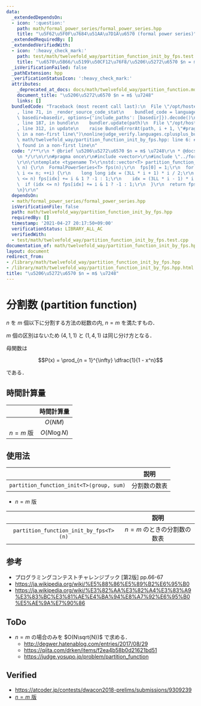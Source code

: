 ```yaml
---
data:
  _extendedDependsOn:
  - icon: ':question:'
    path: math/formal_power_series/formal_power_series.hpp
    title: "\u5F62\u5F0F\u7684\u51AA\u7D1A\u6570 (formal power series)"
  _extendedRequiredBy: []
  _extendedVerifiedWith:
  - icon: ':heavy_check_mark:'
    path: test/math/twelvefold_way/partition_function_init_by_fps.test.cpp
    title: "\u6570\u5B66/\u5199\u50CF12\u76F8/\u5206\u5272\u6570 $n = m$ \u7248"
  _isVerificationFailed: false
  _pathExtension: hpp
  _verificationStatusIcon: ':heavy_check_mark:'
  attributes:
    _deprecated_at_docs: docs/math/twelvefold_way/partition_function.md
    document_title: "\u5206\u5272\u6570 $n = m$ \u7248"
    links: []
  bundledCode: "Traceback (most recent call last):\n  File \"/opt/hostedtoolcache/Python/3.9.4/x64/lib/python3.9/site-packages/onlinejudge_verify/documentation/build.py\"\
    , line 71, in _render_source_code_stat\n    bundled_code = language.bundle(stat.path,\
    \ basedir=basedir, options={'include_paths': [basedir]}).decode()\n  File \"/opt/hostedtoolcache/Python/3.9.4/x64/lib/python3.9/site-packages/onlinejudge_verify/languages/cplusplus.py\"\
    , line 187, in bundle\n    bundler.update(path)\n  File \"/opt/hostedtoolcache/Python/3.9.4/x64/lib/python3.9/site-packages/onlinejudge_verify/languages/cplusplus_bundle.py\"\
    , line 312, in update\n    raise BundleErrorAt(path, i + 1, \"#pragma once found\
    \ in a non-first line\")\nonlinejudge_verify.languages.cplusplus_bundle.BundleErrorAt:\
    \ math/twelvefold_way/partition_function_init_by_fps.hpp: line 6: #pragma once\
    \ found in a non-first line\n"
  code: "/**\r\n * @brief \u5206\u5272\u6570 $n = m$ \u7248\r\n * @docs docs/math/twelvefold_way/partition_function.md\r\
    \n */\r\n\r\n#pragma once\r\n#include <vector>\r\n#include \"../formal_power_series/formal_power_series.hpp\"\
    \r\n\r\ntemplate <typename T>\r\nstd::vector<T> partition_function_init_by_fps(int\
    \ n) {\r\n  FormalPowerSeries<T> fps(n);\r\n  fps[0] = 1;\r\n  for (int i = 1;\
    \ i <= n; ++i) {\r\n    long long idx = (3LL * i + 1) * i / 2;\r\n    if (idx\
    \ <= n) fps[idx] += i & 1 ? -1 : 1;\r\n    idx = (3LL * i - 1) * i / 2;\r\n  \
    \  if (idx <= n) fps[idx] += i & 1 ? -1 : 1;\r\n  }\r\n  return fps.inv(n).co;\r\
    \n}\r\n"
  dependsOn:
  - math/formal_power_series/formal_power_series.hpp
  isVerificationFile: false
  path: math/twelvefold_way/partition_function_init_by_fps.hpp
  requiredBy: []
  timestamp: '2021-04-27 20:17:50+09:00'
  verificationStatus: LIBRARY_ALL_AC
  verifiedWith:
  - test/math/twelvefold_way/partition_function_init_by_fps.test.cpp
documentation_of: math/twelvefold_way/partition_function_init_by_fps.hpp
layout: document
redirect_from:
- /library/math/twelvefold_way/partition_function_init_by_fps.hpp
- /library/math/twelvefold_way/partition_function_init_by_fps.hpp.html
title: "\u5206\u5272\u6570 $n = m$ \u7248"
---
```

# 分割数 (partition function)

$n$ を $m$ 個以下に分割する方法の総数の内, $n = m$ を満たすもの．

$m$ 個の区別はないため $(4, 1, 1)$ と $(1, 4, 1)$ は同じ分け方となる．

母関数は

$$P(x) = \prod_{n = 1}^{\infty} \dfrac{1}{1 - x^n}$$

である．


## 時間計算量

||時間計算量|
|:--:|:--:|
||$O(NM)$|
|$n = m$ 版|$O(N\log{N})$|


## 使用法

||説明|
|:--:|:--:|
|`partition_function_init<T>(group, sum)`|分割数の数表|

- $n = m$ 版

||説明|
|:--:|:--:|
|`partition_function_init_by_fps<T>(n)`|$n = m$ のときの分割数の数表|


## 参考

- プログラミングコンテストチャレンジブック \[第2版\] pp.66-67
- https://ja.wikipedia.org/wiki/%E5%88%86%E5%89%B2%E6%95%B0
- https://ja.wikipedia.org/wiki/%E3%82%AA%E3%82%A4%E3%83%A9%E3%83%BC%E3%81%AE%E4%BA%94%E8%A7%92%E6%95%B0%E5%AE%9A%E7%90%86


## ToDo

- $n = m$ の場合のみを $O(N\sqrt{N})$ で求める．
  - http://degwer.hatenablog.com/entries/2017/08/29
  - https://qiita.com/drken/items/f2ea4b58b0d21621bd51
  - https://judge.yosupo.jp/problem/partition_function


## Verified

- https://atcoder.jp/contests/dwacon2018-prelims/submissions/9309239
- [$n = m$ 版](https://judge.yosupo.jp/submission/3791)
